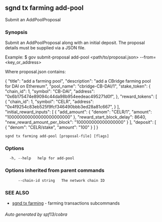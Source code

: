 ## sgnd tx farming add-pool

Submit an AddPoolProposal

### Synopsis

Submit an AddPoolProposal along with an initial deposit.
The proposal details must be supplied via a JSON file.

Example:
$ <appd> gov submit-proposal add-pool <path/to/proposal.json> --from=<key_or_address>

Where proposal.json contains:

{
 "title": "add a farming pool",
 "description": "add a CBridge farming pool for DAI on Ethereum",
 "pool_name": "cbridge-CB-DAI/1",
 "stake_token": {
   "chain_id": 1,
   "symbol": "CB-DAI",
   "address": "0x6b175474e89094c44da98b954eedeac495271d0f",
 },
 "reward_tokens": [
   {
     "chain_id": 1,
     "symbol": "CELR",
     "address": "0x4f9254c83eb525f9fcf346490bbb3ed28a81c667",
   }
 ],
 "initial_reward_inputs": [
   {
     "add_amount": {
       "denom": "CELR/1",
       "amount": "100000000000000000000000"
	 },
     "reward_start_block_delay": 8640,
     "new_reward_amount_per_block": "100000000000000000"
   }
 ],
 "deposit": [
   {
     "denom": "CELR/stake",
     "amount": "100"
   }
 ]
}

```
sgnd tx farming add-pool [proposal-file] [flags]
```

### Options

```
  -h, --help   help for add-pool
```

### Options inherited from parent commands

```
      --chain-id string   The network chain ID
```

### SEE ALSO

* [sgnd tx farming](sgnd_tx_farming.md)	 - farming transactions subcommands

###### Auto generated by spf13/cobra

